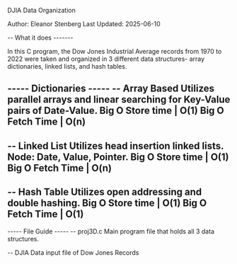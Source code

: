 
DJIA Data Organization

Author: Eleanor Stenberg
Last Updated: 2025-06-10

-- What it does -------

In this C program, the Dow Jones Industrial Average records from 1970 to 2022 were taken and organized in 3 different data structures- array dictionaries, linked lists, and hash tables. 


----- Dictionaries -----
-- Array Based 
Utilizes parallel arrays and linear searching for Key-Value pairs of Date-Value.
Big O Store time | O(1)
Big O Fetch Time | O(n)
--
-- Linked List 
Utilizes head insertion linked lists. Node: Date, Value, Pointer.
Big O Store time | O(1)
Big O Fetch Time | O(n)
--
-- Hash Table 
Utilizes open addressing and double hashing.
Big O Store time | O(1)
Big O Fetch Time | O(1)
--


----- File Guide -----
-- proj3D.c
Main program file that holds all 3 data structures. 

-- DJIA
Data input file of Dow Jones Records